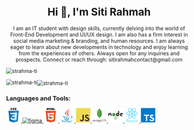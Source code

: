 <h1 align="center">Hi 👋, I'm Siti Rahmah</h1>
<p align="center">I am an IT student with design skills, currently delving into the world of Front-End Development and UI/UX design. I am also has a firm interest in social media marketing & branding, and human resources. I am always eager to learn about new developments in technology and enjoy learning from the experiences of others. 
  Always open for any inquiries and prospects. Connect or reach through: sitirahmahcontact@gmail.com</p>

<p align="left"> <img src="https://komarev.com/ghpvc/?username=strahma-ti&label=Profile%20views&color=0e75b6&style=flat" alt="strahma-ti" /> </p>
<p><img align="left" src="https://github-readme-stats.vercel.app/api/top-langs?username=strahma-ti&show_icons=true&locale=en&layout=compact" alt="strahma-ti" /></p>
<p><img align="center" src="https://github-readme-streak-stats.herokuapp.com/?user=strahma-ti&" alt="strahma-ti" /></p>


<h3 align="left">Languages and Tools:</h3>
<p align="left"> <a href="https://www.w3schools.com/css/" target="_blank" rel="noreferrer"> <img src="https://raw.githubusercontent.com/devicons/devicon/master/icons/css3/css3-original-wordmark.svg" alt="css3" width="40" height="40"/> </a> <a href="https://www.figma.com/" target="_blank" rel="noreferrer"> <img src="https://www.vectorlogo.zone/logos/figma/figma-icon.svg" alt="figma" width="40" height="40"/> </a> <a href="https://www.w3.org/html/" target="_blank" rel="noreferrer"> <img src="https://raw.githubusercontent.com/devicons/devicon/master/icons/html5/html5-original-wordmark.svg" alt="html5" width="40" height="40"/> </a> <a href="https://www.java.com" target="_blank" rel="noreferrer"> <img src="https://raw.githubusercontent.com/devicons/devicon/master/icons/java/java-original.svg" alt="java" width="40" height="40"/> </a> <a href="https://developer.mozilla.org/en-US/docs/Web/JavaScript" target="_blank" rel="noreferrer"> <img src="https://raw.githubusercontent.com/devicons/devicon/master/icons/javascript/javascript-original.svg" alt="javascript" width="40" height="40"/> </a> <a href="https://www.mongodb.com/" target="_blank" rel="noreferrer"> <img src="https://raw.githubusercontent.com/devicons/devicon/master/icons/mongodb/mongodb-original-wordmark.svg" alt="mongodb" width="40" height="40"/> </a> <a href="https://nodejs.org" target="_blank" rel="noreferrer"> <img src="https://raw.githubusercontent.com/devicons/devicon/master/icons/nodejs/nodejs-original-wordmark.svg" alt="nodejs" width="40" height="40"/> </a> <a href="https://reactjs.org/" target="_blank" rel="noreferrer"> <img src="https://raw.githubusercontent.com/devicons/devicon/master/icons/react/react-original-wordmark.svg" alt="react" width="40" height="40"/> </a> <a href="https://www.typescriptlang.org/" target="_blank" rel="noreferrer"> <img src="https://raw.githubusercontent.com/devicons/devicon/master/icons/typescript/typescript-original.svg" alt="typescript" width="40" height="40"/> </a> </p>
